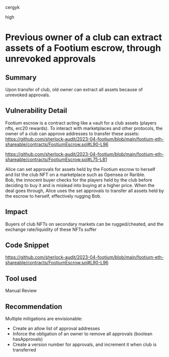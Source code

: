 cergyk

high

# Previous owner of a club can extract assets of a Footium escrow, through unrevoked approvals

## Summary
Upon transfer of club, old owner can extract all assets because of unrevoked approvals.

## Vulnerability Detail
Footium escrow is a contract acting like a vault for a club assets (players nfts, erc20 rewards). To interact with marketplaces and other protocols, the owner of a club can approve addresses to transfer these assets:
https://github.com/sherlock-audit/2023-04-footium/blob/main/footium-eth-shareable/contracts/FootiumEscrow.sol#L90-L96

https://github.com/sherlock-audit/2023-04-footium/blob/main/footium-eth-shareable/contracts/FootiumEscrow.sol#L75-L81

Alice can set approvals for assets held by the Footium escrow to herself and list the club NFT on a marketplace such as Opensea or Rarible.  
Bob, the innocent buyer checks for the players held by the club before deciding to buy it and is mislead into buying at a higher price.
When the deal goes through, Alice uses the set approvals to transfer all assets held by the escrow to herself, effectively rugging Bob.

## Impact
Buyers of club NFTs on secondary markets can be rugged/cheated, and the exchange rate/liquidity of these NFTs suffer  

## Code Snippet
https://github.com/sherlock-audit/2023-04-footium/blob/main/footium-eth-shareable/contracts/FootiumEscrow.sol#L90-L96


## Tool used
Manual Review

## Recommendation
Multiple mitigations are envisionable:
- Create an allow list of approval addresses
- Inforce the obligation of an owner to remove all approvals (boolean hasApprovals)
- Create a version number for approvals, and increment it when club is transferred